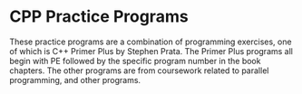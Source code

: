 # CPP Practice Programs
These practice programs are a combination of programming exercises, one of which is C++ Primer Plus by Stephen Prata. The Primer Plus programs all begin with PE followed by the specific program number in the book chapters. The other programs are from coursework related to parallel programming, and other programs.
